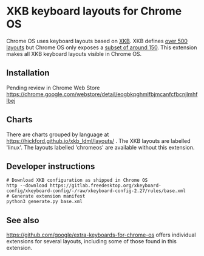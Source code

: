 # XKB keyboard layouts for Chrome OS

Chrome OS uses keyboard layouts based on [XKB](https://freedesktop.org/wiki/Software/XKeyboardConfig/). XKB defines [over 500 layouts](https://manpages.debian.org/buster/xkb-data/xkeyboard-config.7.en.html#LAYOUTS) but Chrome OS only exposes a [subset of around 150](https://chromium.googlesource.com/chromium/src/+/master/chrome/browser/resources/chromeos/input_method/google_xkb_manifest.json). This extension makes all XKB keyboard layouts visible in Chrome OS.

## Installation

Pending review in Chrome Web Store https://chrome.google.com/webstore/detail/eogbkpghmlfbjmcanfcfbcnjlmhflbej

## Charts

There are charts grouped by language at https://hickford.github.io/xkb_ldml/layouts/ . The XKB layouts are labelled 'linux'. The layouts labelled 'chromeos' are available without this extension.

## Developer instructions

    # Download XKB configuration as shipped in Chrome OS 
    http --download https://gitlab.freedesktop.org/xkeyboard-config/xkeyboard-config/-/raw/xkeyboard-config-2.27/rules/base.xml
    # Generate extension manifest
    python3 generate.py base.xml

## See also

https://github.com/google/extra-keyboards-for-chrome-os offers individual extensions for several layouts, including some of those found in this extension.
